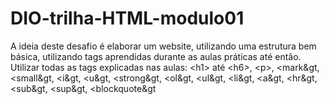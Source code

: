 # DIO-trilha-HTML-modulo01
A ideia deste desafio é elaborar um website, utilizando uma estrutura bem básica, utilizando tags aprendidas durante as aulas práticas até então.<br/>
Utilizar todas as tags explicadas nas aulas: &lt;h1&gt; até &lt;h6&gt;, &lt;p&gt;, &lt;mark&gt, &lt;small&gt, &lt;i&gt, &lt;u&gt, &lt;strong&gt,
&lt;ol&gt, &lt;ul&gt, &lt;li&gt, &lt;a&gt, &lt;hr&gt, &lt;sub&gt, &lt;sup&gt, &lt;blockquote&gt
